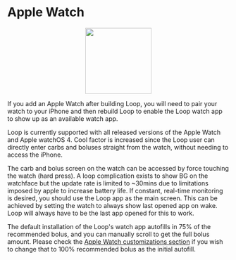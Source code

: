 # Apple Watch

<p align="center">
<img src="../img/watch.png" width="150">
</p>


If you add an Apple Watch after building Loop, you will need to pair your watch to your iPhone and then rebuild Loop to enable the Loop watch app to show up as an available watch app.

Loop is currently supported with all released versions of the Apple Watch and Apple watchOS 4.  Cool factor is increased since the Loop user can directly enter carbs and boluses straight from the watch, without needing to access the iPhone.

The carb and bolus screen on the watch can be accessed by force touching the watch (hard press).   A loop complication exists to show BG on the watchface but the update rate is limited to ~30mins due to limitations imposed by apple to increase battery life. If constant, real-time monitoring is desired, you should use the Loop app as the main screen. This can be achieved by setting the watch to always show last opened app on wake. Loop will always have to be the last app opened for this to work.

The default installation of the Loop's watch app autofills in 75% of the recommended bolus, and you can manually scroll to get the full bolus amount.  Please check the [Apple Watch customizations section](/setup/build/code_customization.md#apple-watch-customizations) if you wish to change that to 100% recommended bolus as the initial autofill.  
